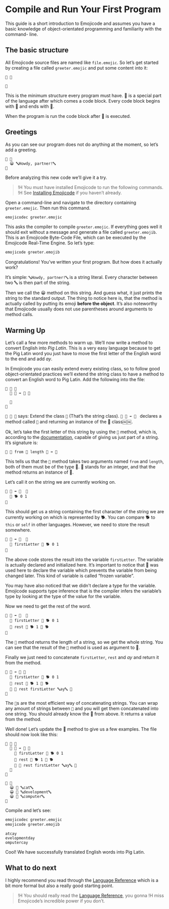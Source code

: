 # Compile and Run Your First Program

This guide is a short introduction to Emojicode and assumes you have a basic
knowledge of object-orientated programming and familiarity with the command-
line.

## The basic structure

All Emojicode source files are named like `file.emojic`. So let’s get started by
creating a file called `greeter.emojic` and put some content into it:

```
🏁 🍇

🍉
```

This is the minimum structure every program must have. 🏁 is a special part
of the language after which comes a code block. Every code block begins with
🍇 and ends with 🍉.

When the program is run the code block after 🏁 is executed.

## Greetings

As you can see our program does not do anything at the moment, so let’s add a
greeting.

```
🏁 🍇
  😀 🔤Howdy, partner!🔤
🍉
```

Before analyzing this new code we’ll give it a try.

>!H You must have installed Emojicode to run the following commands.
>!H See [Installing Emojicode](install.html) if you haven’t already.

Open a command-line and navigate to the directory containing `greeter.emojic`.
Then run this command.

```bash
emojicodec greeter.emojic
```

This asks the compiler to compile `greeter.emojic`. If everything goes well it
should exit without a message and generate a file called `greeter.emojib`. This
is an Emojicode Byte-Code File, which can be executed by the Emojicode Real-Time
Engine. So let’s type:

```bash
emojicode greeter.emojib
```

Congratulations! You’ve written your first program. But how does it actually
work?

It’s simple: `🔤Howdy, partner!🔤` is a string literal. Every character between
two 🔤 is then part of the string.

Then we call the 😀 method on this string. And guess what, it just prints the
string to the standard output. The thing to notice here is, that the method is
actually called by putting its emoji **before the object**. It’s also noteworthy
that Emojicode usually does not use parentheses around arguments to method
calls.

## Warming Up

Let’s call a few more methods to warm up. We’ll now write a method to convert
English into *Pig Latin*. This is a very easy language because to get the Pig
Latin word you just have to move the first letter of the English word to the end
and add *ay*.

In Emojicode you can easily extend every existing class, so to follow good
object-orientated practices we’ll extend the string class to have a method to
convert an English word to Pig Latin. Add the following into the file:

```
🐋 🔡 🍇
  🐖 🐷 ➡️ 🔡￼🍇
  ￼￼
  🍉
🍉
```

`🐋 🔡 🍇` says: Extend the class `🔡` (That’s the string class). `🐖 🐷 ➡️ 🔡￼`
declares a method called `🐷` and returning an instance of the 🔡 class￼￼.

Ok, let’s take the first letter of this string by using the `🔪` method, which
is, according to the [documentation](../packages/s/t5535756609.html#m🔪), capable
of giving us just part of a string. It’s signature is:

```
🐖 🔪 from 🔢 length 🔢 ➡️ 🔡
```

This tells us that the `🔪` method takes two arguments named `from` and `length`, both of them must be of the type 🔢.
🔢 stands for an integer, and that the method returns an instance of 🔡.

Let’s call it on the string we are currently working on.

```
🐖 🐷 ➡️ 🔡￼ 🍇
  🔪 🐕 0 1
🍉
```

This should get us a string containing the first character of the string we are currently working on which is represented by 🐕. You can compare 🐕 to `this` or `self` in other languages. However, we need to store the result somewhere.

```
🐖 🐷 ➡️ 🔡￼ 🍇
  🍦 firstLetter 🔪 🐕 0 1
🍉
```

The above code stores the result into the variable `firstLetter`. The variable
is actually declared and initialized here. It’s important to notice that 🍦 was
used here to declare the variable which prevents the variable from being changed
later. This kind of variable is called “frozen variable”.

You may have also noticed that we didn't declare a type for the variable.
Emojicode supports type inference that is the compiler infers the variable’s
type by looking at the type of the value for the variable.

Now we need to get the rest of the word.

```
🐖 🐷 ➡️ 🔡￼ 🍇
  🍦 firstLetter 🔪 🐕 0 1
  🍦 rest 🔪 🐕 1 🐔 🐕
🍉
```

The `🐔` method returns the length of a string, so we get the whole string. You
can see that the result of the `🐔` method is used as argument to 🔪.

Finally we just need to concatenate `firstLetter`, `rest` and *ay* and return it
from the method.

```
🐖 🐷 ➡️ 🔡 🍇
  🍦 firstLetter 🔪 🐕 0 1
  🍦 rest 🔪 🐕 1 🐔 🐕
  🍎 🍪 rest firstLetter 🔤ay🔤 🍪
🍉
```

The `🍪`s are the most efficient way of concatenating strings. You can wrap any
amount of strings between `🍪` and you will get them concatenated into one
string. You should already know the 🍎 from above. It returns a value from the
method.

Well done! Let’s update the 🏁 method to give us a few examples. The file should
now look like this:

```
🐋 🔡 🍇
  🐖 🐷 ➡️ 🔡 🍇
    🍦 firstLetter 🔪 🐕 0 1
    🍦 rest 🔪 🐕 1 🐔 🐕
    🍎 🍪 rest firstLetter 🔤ay🔤 🍪
  🍉
🍉

🏁 🍇
  😀 🐷 🔤cat🔤
  😀 🐷 🔤development🔤
  😀 🐷 🔤computer🔤
🍉
```

Compile and let’s see:

```bash
emojicodec greeter.emojic
emojicode greeter.emojib
```

```
atcay
evelopmentday
omputercay
```

Cool! We have successfully translated English words into Pig Latin.

## What to do next

I highly recommend you read through the [Language Reference](../reference)
which is a bit more formal but also a really good starting point.

>!H You should really read the [Language Reference](../reference), you gonna
>!H miss Emojicode’s incredible power if you don’t.
